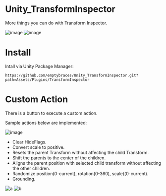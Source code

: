 # Unity_TransformInspector
More things you can do with Transform Inspector.

![image](https://github.com/emptybraces/Unity_TransformInspector/assets/1441835/46d478bd-6377-48eb-8a22-9cae90f793f2)
![image](https://github.com/emptybraces/Unity_TransformInspector/assets/1441835/0ca1b94c-685a-4a8b-bb2b-46aacd95af02)

# Install
Intall via Unity Package Manager:

```
https://github.com/emptybraces/Unity_TransformInspector.git?path=Assets/Plugins/TransformInspector
```

# Custom Action
There is a button to execute a custom action.

Sample actions below are implemented:

![image](https://github.com/emptybraces/Unity_TransformInspector/assets/1441835/7fefffda-5ca4-487a-93c5-ea7ba45cf7dd)

- Clear HideFlags.
- Convert scale to positive.
- Resets the parent Transform without affecting the child Transform.
- Shift the parents to the center of the children.
- Aligns the parent position with selected child transform without affecting the other children.
- Randomize position(0-current), rotation(0-360), scale((0-current).
- Grounding.

![a](https://github.com/emptybraces/Unity_TransformInspector/assets/1441835/1addc94a-1c32-4500-b407-7e53563f5d53)
![b](https://github.com/emptybraces/Unity_TransformInspector/assets/1441835/6fb9c531-e8e4-446a-9cbf-332299d31569)
